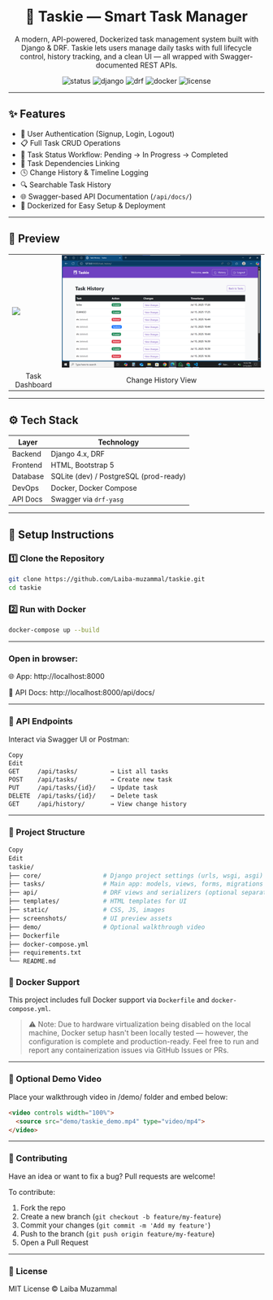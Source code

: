 <h1 align="center">🧠 Taskie — Smart Task Manager</h1>

<p align="center">
  A modern, API-powered, Dockerized task management system built with Django & DRF. Taskie lets users manage daily tasks with full lifecycle control, history tracking, and a clean UI — all wrapped with Swagger-documented REST APIs.
</p>

<div align="center">
  <img src="https://img.shields.io/badge/Status-Production-brightgreen" alt="status"/>
  <img src="https://img.shields.io/badge/Django-4.x-success" alt="django"/>
  <img src="https://img.shields.io/badge/DRF-Enabled-blue" alt="drf"/>
  <img src="https://img.shields.io/badge/Docker-Ready-blue" alt="docker"/>
  <img src="https://img.shields.io/badge/License-MIT-yellow" alt="license"/>
</div>

---

## ✨ Features

- 🔐 User Authentication (Signup, Login, Logout)
- 📋 Full Task CRUD Operations
- 🔄 Task Status Workflow: Pending → In Progress → Completed
- 🔗 Task Dependencies Linking
- 🕓 Change History & Timeline Logging
- 🔍 Searchable Task History
- 🌐 Swagger-based API Documentation (`/api/docs/`)
- 🐳 Dockerized for Easy Setup & Deployment

---

## 📸 Preview

<table>
  <tr>
    <td><img src="screenshots/dashboard.png" width="100%"/></td>
    <td><img src="screenshots/history.png" width="100%"/></td>
  </tr>
  <tr>
    <td align="center">Task Dashboard</td>
    <td align="center">Change History View</td>
  </tr>
</table>

---

## ⚙️ Tech Stack

| Layer      | Technology                |
|------------|---------------------------|
| Backend    | Django 4.x, DRF            |
| Frontend   | HTML, Bootstrap 5          |
| Database   | SQLite (dev) / PostgreSQL (prod-ready) |
| DevOps     | Docker, Docker Compose     |
| API Docs   | Swagger via `drf-yasg`     |

---

## 🚀 Setup Instructions

### 1️⃣ Clone the Repository

```bash
git clone https://github.com/Laiba-muzammal/taskie.git
cd taskie
```

### 2️⃣ Run with Docker
```bash
docker-compose up --build
```

---

### Open in browser:

🌐 App: http://localhost:8000

📘 API Docs: http://localhost:8000/api/docs/

---

### 🔌 API Endpoints
Interact via Swagger UI or Postman:

```pgsql
Copy
Edit
GET     /api/tasks/         → List all tasks  
POST    /api/tasks/         → Create new task  
PUT     /api/tasks/{id}/    → Update task  
DELETE  /api/tasks/{id}/    → Delete task  
GET     /api/history/       → View change history
```

---

### 🧩 Project Structure
```graphql
Copy
Edit
taskie/
├── core/                 # Django project settings (urls, wsgi, asgi)
├── tasks/                # Main app: models, views, forms, migrations
├── api/                  # DRF views and serializers (optional separation)
├── templates/            # HTML templates for UI
├── static/               # CSS, JS, images
├── screenshots/          # UI preview assets
├── demo/                 # Optional walkthrough video
├── Dockerfile
├── docker-compose.yml
├── requirements.txt
└── README.md

```

### 🐳 Docker Support

This project includes full Docker support via `Dockerfile` and `docker-compose.yml`.

> ⚠️ Note: Due to hardware virtualization being disabled on the local machine, Docker setup hasn't been locally tested — however, the configuration is complete and production-ready. Feel free to run and report any containerization issues via GitHub Issues or PRs.

---

### 🎥 Optional Demo Video
Place your walkthrough video in /demo/ folder and embed below:

```html
<video controls width="100%">
  <source src="demo/taskie_demo.mp4" type="video/mp4">
</video>

```

---

### 🤝 Contributing

Have an idea or want to fix a bug? Pull requests are welcome!

To contribute:

1. Fork the repo
2. Create a new branch (`git checkout -b feature/my-feature`)
3. Commit your changes (`git commit -m 'Add my feature'`)
4. Push to the branch (`git push origin feature/my-feature`)
5. Open a Pull Request

---

### 🧾 License
MIT License © Laiba Muzammal
